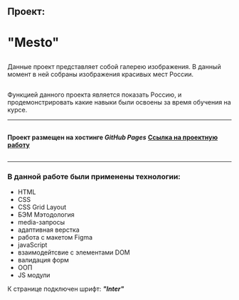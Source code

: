 ## Проект:
# **"Mesto"**
##
Данные проект представляет собой галерею изображения. В данный момент в ней собраны изображения красивых мест России.
##
Функцией данного проекта является показать Россию, и продемонстрировать какие навыки были освоены за время обучения на курсе.
___
##
**Проект размещен на хостинге _GitHub Pages_**
**[Ссылка на проектную работу](https://bybogdan.github.io/mesto/)**
##
___

### В данной работе были применены технологии: 
* HTML
* CSS
* CSS Grid Layout
* БЭМ Мэтодология
* media-запросы
* адаптивная верстка
* работа с макетом Figma
* javaScript
* взаимодейтсвие с элементами DOM
* валидация форм
* ООП
* JS модули

К странице подключен шрифт: __*"Inter"*__
